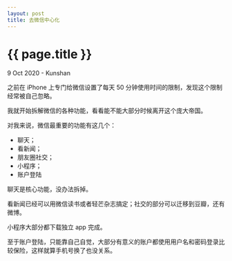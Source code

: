 ```yaml
---
layout: post
title: 去微信中心化
---
```


{{ page.title }}
================
<p class="meta">9 Oct 2020 - Kunshan</p>

之前在 iPhone 上专门给微信设置了每天 50 分钟使用时间的限制，发现这个限制经常被自己忽略。

我就开始拆解微信的各种功能，看看能不能大部分时候离开这个庞大帝国。

对我来说，微信最重要的功能有这几个：

* 聊天；
* 看新闻； 
* 朋友圈社交； 
* 小程序； 
* 账户登陆

聊天是核心功能，没办法拆掉。

看新闻已经可以用微信读书或者轻芒杂志搞定；社交的部分可以迁移到豆瓣，还有微博。

小程序大部分都下载独立 app 完成。

至于账户登陆，只能靠自己自觉，大部分有意义的账户都使用用户名和密码登录比较保险，这样就算手机号换了也没关系。
